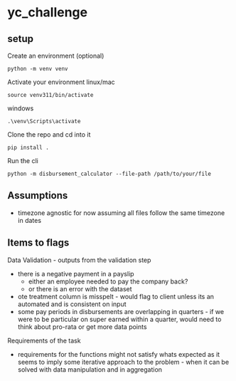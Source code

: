 # yc_challenge

## setup

Create an environment (optional)

```
python -m venv venv
```

Activate your environment
linux/mac

```
source venv311/bin/activate
```

windows

```
.\venv\Scripts\activate
```

Clone the repo and cd into it

```
pip install .
```

Run the cli

```
python -m disbursement_calculator --file-path /path/to/your/file
```

## Assumptions

- timezone agnostic for now assuming all files follow the same timezone in dates

## Items to flags

Data Validation - outputs from the validation step

- there is a negative payment in a payslip
  - either an employee needed to pay the company back?
  - or there is an error with the dataset
- ote treatment column is misspelt - would flag to client unless its an automated and is consistent on input
- some pay periods in disbursements are overlapping in quarters - if we were to be particular on super earned within a quarter, would need to think about pro-rata or get more data points

Requirements of the task

- requirements for the functions might not satisfy whats expected as it seems to imply some iterative approach to the problem - when it can be solved with data manipulation and in aggregation
